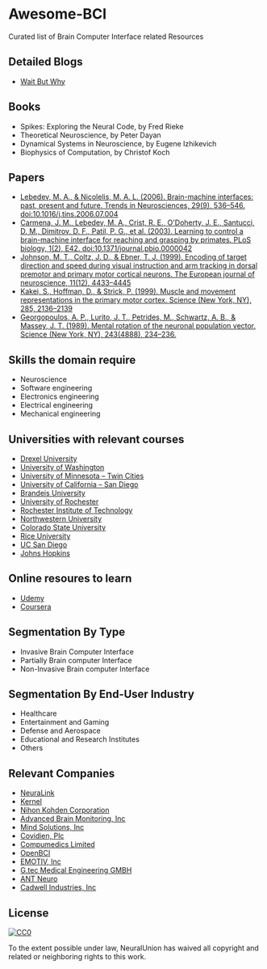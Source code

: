 # Awesome-BCI
Curated list of Brain Computer Interface related Resources

## Detailed Blogs

- [Wait But Why](https://waitbutwhy.com/2017/04/neuralink.html)

## Books

- Spikes: Exploring the Neural Code, by Fred Rieke
- Theoretical Neuroscience, by Peter Dayan
- Dynamical Systems in Neuroscience, by Eugene Izhikevich
- Biophysics of Computation, by Christof Koch


## Papers

- [Lebedev, M. A., & Nicolelis, M. A. L. (2006). Brain-machine interfaces: past, present and future. Trends in Neurosciences, 29(9), 536–546. doi:10.1016/j.tins.2006.07.004](https://www.sciencedirect.com/science/article/pii/S0166223606001470)
- [Carmena, J. M., Lebedev, M. A., Crist, R. E., O'Doherty, J. E., Santucci, D. M., Dimitrov, D. F., Patil, P. G., et al. (2003). Learning to control a brain-machine interface for reaching and grasping by primates. PLoS biology, 1(2), E42. doi:10.1371/journal.pbio.0000042](http://journals.plos.org/plosbiology/article?id=10.1371/journal.pbio.0000042)
- [Johnson, M. T., Coltz, J. D., & Ebner, T. J. (1999). Encoding of target direction and speed during visual instruction and arm tracking in dorsal premotor and primary motor cortical neurons. The European journal of neuroscience, 11(12), 4433–4445](http://invibe.net/biblio_database_dyva/woda/data/att/7d17.file.pdf)
- [Kakei, S., Hoffman, D., & Strick, P. (1999). Muscle and movement representations in the primary motor cortex. Science (New York, NY), 285, 2136–2139](http://citeseerx.ist.psu.edu/viewdoc/download?doi=10.1.1.888.3732&rep=rep1&type=pdf)
- [Georgopoulos, A. P., Lurito, J. T., Petrides, M., Schwartz, A. B., & Massey, J. T. (1989). Mental rotation of the neuronal population vector. Science (New York, NY), 243(4888), 234–236.](https://www.ncbi.nlm.nih.gov/pubmed/2911737)

## Skills the domain require

- Neuroscience
- Software engineering
- Electronics engineering
- Electrical engineering
- Mechanical engineering

## Universities with relevant courses

- [Drexel University](http://drexel.edu/medicine/academics/graduate-school/neuroscience/)
- [University of Washington](http://depts.washington.edu/neurogrd/)
- [University of Minnesota – Twin Cities](http://www.neuroscience.umn.edu/)
- [University of California – San Diego](https://apply.grad.ucsd.edu/departments/neurosciences)
- [Brandeis University](http://www.bio.brandeis.edu/grad/neuro/neuro_ms.html)
- [University of Rochester](https://www.hajim.rochester.edu/bme/graduate/index.html)
- [Rochester Institute of Technology](http://www.rit.edu/programs/human-computer-interaction-ms)
- [Northwestern University](http://www.mccormick.northwestern.edu/biomedical/graduate/)
- [Colorado State University](http://www.cs.colostate.edu/eeg/main/about)
- [Rice University](https://eceweb.rice.edu/neuroe)
- [UC San Diego](https://sccn.ucsd.edu/wiki/Introduction_To_Modern_Brain-Computer_Interface_Design)
- [Johns Hopkins](https://ep.jhu.edu/programs-and-courses/585.683-introduction-to-brain-computer-interface)

## Online resoures to learn

- [Udemy](https://www.udemy.com/brain-computer-interface/)
- [Coursera](https://www.coursera.org/learn/synapses/lecture/bd7dF/brain-machine-interface-bmi)

## Segmentation By Type

- Invasive Brain Computer Interface
- Partially Brain computer Interface
- Non-Invasive Brain computer Interface

## Segmentation By End-User Industry

- Healthcare
- Entertainment and Gaming
- Defense and Aerospace
- Educational and Research Institutes
- Others

## Relevant Companies

- [NeuraLink](https://www.neuralink.com/)
- [Kernel](https://kernel.co/)
- [Nihon Kohden Corporation](http://www.nihonkohden.com/)
- [Advanced Brain Monitoring, Inc](http://www.advancedbrainmonitoring.com/)
- [Mind Solutions, Inc](https://www.youtube.com/channel/UCr30VDgcmSME3R-9JKrMWNg)
- [Covidien, Plc](http://www.medtronic.com/covidien/en-us/products/brain-monitoring.html)
- [Compumedics Limited](https://www.compumedics.com.au/)
- [OpenBCI](http://openbci.com/)
- [EMOTIV, Inc](https://www.emotiv.com/product/emotiv-insight-5-channel-mobile-eeg/)
- [G.tec Medical Engineering GMBH](http://www.gtec.at/)
- [ANT Neuro](https://www.ant-neuro.com/)
- [Cadwell Industries, Inc](https://www.cadwell.com/)


## License

[![CC0](http://mirrors.creativecommons.org/presskit/buttons/88x31/svg/cc-zero.svg)](https://creativecommons.org/publicdomain/zero/1.0/)

To the extent possible under law, NeuralUnion has waived all copyright and related or neighboring rights to this work.
